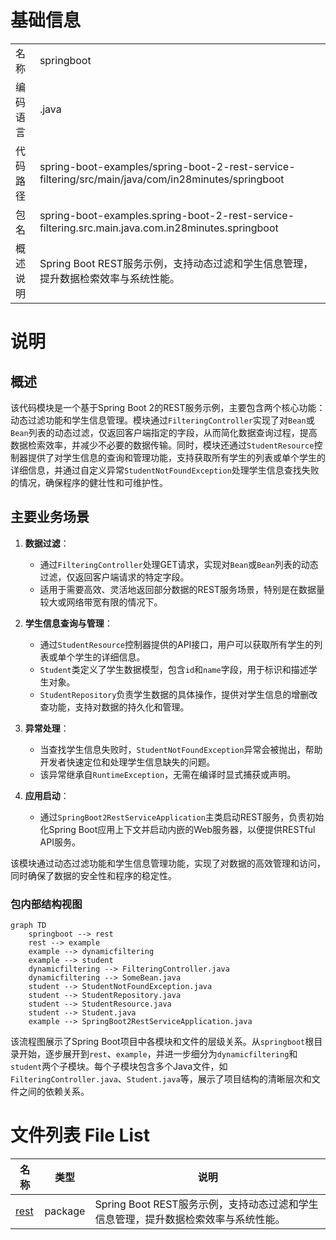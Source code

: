 # 基础信息

|      |      |
|------|------|
| 名称 | springboot |
| 编码语言 | .java |
| 代码路径 | spring-boot-examples/spring-boot-2-rest-service-filtering/src/main/java/com/in28minutes/springboot |
| 包名 | spring-boot-examples.spring-boot-2-rest-service-filtering.src.main.java.com.in28minutes.springboot |
| 概述说明 | Spring Boot REST服务示例，支持动态过滤和学生信息管理，提升数据检索效率与系统性能。 |

# 说明

## 概述
该代码模块是一个基于Spring Boot 2的REST服务示例，主要包含两个核心功能：动态过滤功能和学生信息管理。模块通过`FilteringController`实现了对`Bean`或`Bean`列表的动态过滤，仅返回客户端指定的字段，从而简化数据查询过程，提高数据检索效率，并减少不必要的数据传输。同时，模块还通过`StudentResource`控制器提供了对学生信息的查询和管理功能，支持获取所有学生的列表或单个学生的详细信息，并通过自定义异常`StudentNotFoundException`处理学生信息查找失败的情况，确保程序的健壮性和可维护性。

## 主要业务场景
1. **数据过滤**：
   - 通过`FilteringController`处理GET请求，实现对`Bean`或`Bean`列表的动态过滤，仅返回客户端请求的特定字段。
   - 适用于需要高效、灵活地返回部分数据的REST服务场景，特别是在数据量较大或网络带宽有限的情况下。

2. **学生信息查询与管理**：
   - 通过`StudentResource`控制器提供的API接口，用户可以获取所有学生的列表或单个学生的详细信息。
   - `Student`类定义了学生数据模型，包含`id`和`name`字段，用于标识和描述学生对象。
   - `StudentRepository`负责学生数据的具体操作，提供对学生信息的增删改查功能，支持对数据的持久化和管理。

3. **异常处理**：
   - 当查找学生信息失败时，`StudentNotFoundException`异常会被抛出，帮助开发者快速定位和处理学生信息缺失的问题。
   - 该异常继承自`RuntimeException`，无需在编译时显式捕获或声明。

4. **应用启动**：
   - 通过`SpringBoot2RestServiceApplication`主类启动REST服务，负责初始化Spring Boot应用上下文并启动内嵌的Web服务器，以便提供RESTful API服务。

该模块通过动态过滤功能和学生信息管理功能，实现了对数据的高效管理和访问，同时确保了数据的安全性和程序的稳定性。


### 包内部结构视图

```mermaid
graph TD
    springboot --> rest
    rest --> example
    example --> dynamicfiltering
    example --> student
    dynamicfiltering --> FilteringController.java
    dynamicfiltering --> SomeBean.java
    student --> StudentNotFoundException.java
    student --> StudentRepository.java
    student --> StudentResource.java
    student --> Student.java
    example --> SpringBoot2RestServiceApplication.java
```

该流程图展示了Spring Boot项目中各模块和文件的层级关系。从`springboot`根目录开始，逐步展开到`rest`、`example`，并进一步细分为`dynamicfiltering`和`student`两个子模块。每个子模块包含多个Java文件，如`FilteringController.java`、`Student.java`等，展示了项目结构的清晰层次和文件之间的依赖关系。

# 文件列表 File List

| 名称   | 类型  | 说明 |
|-------|------|-------------|
| [rest](rest/_module.md) | package | Spring Boot REST服务示例，支持动态过滤和学生信息管理，提升数据检索效率与系统性能。 |


